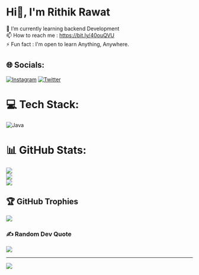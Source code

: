 # Hi👋, I'm Rithik Rawat
🌱 I’m currently learning backend Development<br>📫 How to reach me : https://bit.ly/40ouQVU<br>⚡ Fun fact : I'm open to learn Anything, Anywhere.


## 🌐 Socials:
[![Instagram](https://img.shields.io/badge/Instagram-%23E4405F.svg?logo=Instagram&logoColor=white)](https://instagram.com/iamrithikrawat) [![Twitter](https://img.shields.io/badge/Twitter-%231DA1F2.svg?logo=Twitter&logoColor=white)](https://twitter.com/rithikrawat01) 

# 💻 Tech Stack:
![Java](https://img.shields.io/badge/java-%23ED8B00.svg?style=flat&logo=java&logoColor=white)
# 📊 GitHub Stats:
![](https://github-readme-stats.vercel.app/api?username=rithikrawat&theme=radical&hide_border=false&include_all_commits=false&count_private=true)<br/>
![](https://github-readme-streak-stats.herokuapp.com/?user=rithikrawat&theme=radical&hide_border=false)<br/>
![](https://github-readme-stats.vercel.app/api/top-langs/?username=rithikrawat&theme=radical&hide_border=false&include_all_commits=false&count_private=true&layout=compact)

## 🏆 GitHub Trophies
![](https://github-profile-trophy.vercel.app/?username=rithikrawat&theme=radical&no-frame=false&no-bg=false&margin-w=4)

### ✍️ Random Dev Quote
![](https://quotes-github-readme.vercel.app/api?type=horizontal&theme=radical)

---
[![](https://visitcount.itsvg.in/api?id=rithikrawat&icon=7&color=10)](https://visitcount.itsvg.in)

<!-- Proudly created with GPRM ( https://gprm.itsvg.in ) -->
